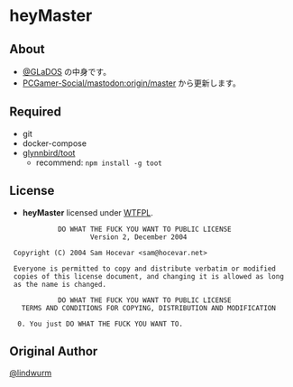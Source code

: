 heyMaster
===

## About

- [@GLaDOS](https://pcgamer.social/@GLaDOS) の中身です。
- [PCGamer-Social/mastodon:origin/master](https://github.com/PCGamer-Social/mastodon) から更新します。

## Required

- git
- docker-compose
- [glynnbird/toot](https://github.com/glynnbird/toot)
    - recommend: `npm install -g toot`

## License

- **heyMaster** licensed under [WTFPL](http://www.wtfpl.net/).

```
            DO WHAT THE FUCK YOU WANT TO PUBLIC LICENSE
                    Version 2, December 2004

 Copyright (C) 2004 Sam Hocevar <sam@hocevar.net>

 Everyone is permitted to copy and distribute verbatim or modified
 copies of this license document, and changing it is allowed as long
 as the name is changed.

            DO WHAT THE FUCK YOU WANT TO PUBLIC LICENSE
   TERMS AND CONDITIONS FOR COPYING, DISTRIBUTION AND MODIFICATION

  0. You just DO WHAT THE FUCK YOU WANT TO.
```

## Original Author

[@lindwurm](https://github.com/lindwurm)